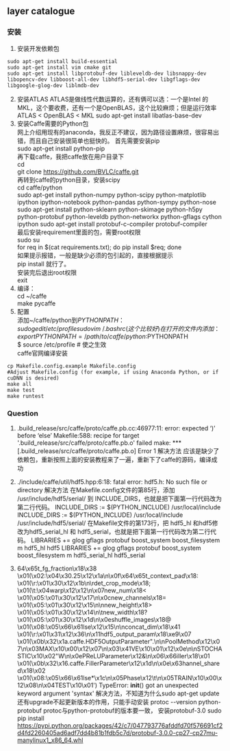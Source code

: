 ## layer catalogue

### 安装
1. 安装开发依赖包
```shell
sudo apt-get install build-essential
sudo apt-get install vim cmake git
sudo apt-get install libprotobuf-dev libleveldb-dev libsnappy-dev libopencv-dev libboost-all-dev libhdf5-serial-dev libgflags-dev libgoogle-glog-dev liblmdb-dev
```
2. 安装ATLAS
ATLAS是做线性代数运算的，还有俩可以选：一个是Intel 的 MKL，这个要收费，还有一个是OpenBLAS，这个比较麻烦；但是运行效率ATLAS < OpenBLAS < MKL
sudo apt-get install libatlas-base-dev 
3. 安装Caffe需要的Python包  
网上介绍用现有的anaconda，我反正不建议，因为路径设置麻烦，很容易出错，而且自己安装很简单也挺快的。
首先需要安装pip  
sudo apt-get install python-pip  
再下载caffe，我把caffe放在用户目录下  
cd  
git clone https://github.com/BVLC/caffe.git  
再转到caffe的python目录，安装scipy  
cd caffe/python  
sudo apt-get install python-numpy python-scipy python-matplotlib ipython   ipython-notebook python-pandas python-sympy python-nose  
sudo apt-get install python-sklearn python-skimage python-h5py   python-protobuf python-leveldb python-networkx python-gflags cython ipython
sudo apt-get install protobuf-c-compiler protobuf-compiler  
最后安装requirement里面的包，需要root权限  
sudo su  
for req in $(cat requirements.txt); do pip install $req; done  
如果提示报错，一般是缺少必须的包引起的，直接根据提示   
pip install <package-name>就行了。  
安装完后退出root权限  
exit   
4. 编译：  
cd ~/caffe  
make pycaffe   
5. 配置   
添加~/caffe/python到$PYTHONPATH：  
    sudo gedit /etc/profile  
    sudo vim ~/.bashrc (这个比较好)  
    在打开的文件内添加：  
    export PYTHONPATH=/path/to/caffe/python:$PYTHONPATH  
    $ source /etc/profile # 使之生效  
caffe官网编译安装  
```shell  
cp Makefile.config.example Makefile.config  
#Adjust Makefile.config (for example, if using Anaconda Python, or if cuDNN is desired)
make all
make test
make runtest
```

### Question
1. .build_release/src/caffe/proto/caffe.pb.cc:46977:11: error: expected ‘)’ before ‘else’
Makefile:588: recipe for target '.build_release/src/caffe/proto/caffe.pb.o' failed
make: *** [.build_release/src/caffe/proto/caffe.pb.o] Error 1
解决方法
应该是缺少了依赖包，重新按照上面的安装教程来了一遍，重新下了caffe的源码，编译成功

2. ./include/caffe/util/hdf5.hpp:6:18: fatal error: hdf5.h: No such file or directory
解决方法
在Makefile.config文件的第85行，添加 /usr/include/hdf5/serial/ 到 INCLUDE_DIRS，也就是把下面第一行代码改为第二行代码。
INCLUDE_DIRS := $(PYTHON_INCLUDE) /usr/local/include
INCLUDE_DIRS := $(PYTHON_INCLUDE) /usr/local/include /usr/include/hdf5/serial/
在Makefile文件的第173行，把 hdf5_hl 和hdf5修改为hdf5_serial_hl 和 hdf5_serial，也就是把下面第一行代码改为第二行代码。
LIBRARIES += glog gflags protobuf boost_system boost_filesystem m hdf5_hl hdf5
LIBRARIES += glog gflags protobuf boost_system boost_filesystem m hdf5_serial_hl hdf5_serial

3.  64\x65t_fg_fraction\x18\x38 \x01(\x02:\x04\x30.25\x12\x1a\n\x0f\x64\x65t_context_pad\x18: \x01(\r:\x01\x30\x12\x1b\n\rdet_crop_mode\x18; \x01(\t:\x04warp\x12\x12\n\x07new_num\x18< \x01(\x05:\x01\x30\x12\x17\n\x0cnew_channels\x18= \x01(\x05:\x01\x30\x12\x15\n\nnew_height\x18> \x01(\x05:\x01\x30\x12\x14\n\tnew_width\x18? \x01(\x05:\x01\x30\x12\x1d\n\x0eshuffle_images\x18@ \x01(\x08:\x05\x66\x61lse\x12\x15\n\nconcat_dim\x18\x41 \x01(\r:\x01\x31\x12\x36\n\x11hdf5_output_param\x18\xe9\x07 \x01(\x0b\x32\x1a.caffe.HDF5OutputParameter\".\n\nPoolMethod\x12\x07\n\x03MAX\x10\x00\x12\x07\n\x03\x41VE\x10\x01\x12\x0e\n\nSTOCHASTIC\x10\x02\"W\n\x0ePReLUParameter\x12&\n\x06\x66iller\x18\x01 \x01(\x0b\x32\x16.caffe.FillerParameter\x12\x1d\n\x0e\x63hannel_shared\x18\x02 \x01(\x08:\x05\x66\x61lse*\x1c\n\x05Phase\x12\t\n\x05TRAIN\x10\x00\x12\x08\n\x04TEST\x10\x01')
TypeError: __init__() got an unexpected keyword argument 'syntax'
解决方法，不知道为什么sudo apt-get update 还有upgrade不起更新版本的作用，只能手动安装
protoc --version
python-protobuf 
protoc与python-protobuf的版本要一致，
安装protobuf-3.0
sudo pip install https://pypi.python.org/packages/42/c7/047793776afddfd70f576691cf2d4fd2260405ad6adf7dd4b81b1fdb5c7d/protobuf-3.0.0-cp27-cp27mu-manylinux1_x86_64.whl